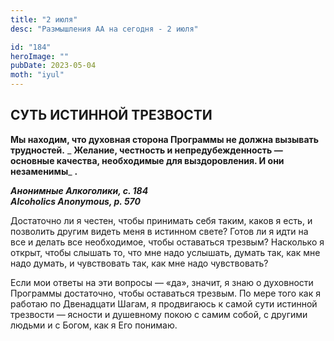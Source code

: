 ```yaml
---
title: "2 июля"
desc: "Размышления АА на сегодня - 2 июля"

id: "184"
heroImage: ""
pubDate: 2023-05-04
moth: "iyul"
---
```


## СУТЬ ИСТИННОЙ ТРЕЗВОСТИ

**Мы находим, что духовная сторона Программы не должна вызывать трудностей.**
_ **Желание, честность и непредубежденность — основные качества, необходимые
для выздоровления. И они незаменимы**_ **.**

**_Анонимные Алкоголики, с. 184  
Alcoholics Anonymous, p. 570_**

Достаточно ли я честен, чтобы принимать себя таким, каков я есть, и позволить
другим видеть меня в истинном свете? Готов ли я идти на все и делать все
необходимое, чтобы оставаться трезвым? Насколько я открыт, чтобы слышать то,
что мне надо услышать, думать так, как мне надо думать, и чувствовать так, как
мне надо чувствовать?

Если мои ответы на эти вопросы — «да», значит, я знаю о духовности Программы
достаточно, чтобы оставаться трезвым. По мере того как я работаю по Двенадцати
Шагам, я продвигаюсь к самой сути истинной трезвости — ясности и душевному
покою с самим собой, с другими людьми и с Богом, как я Его понимаю.
